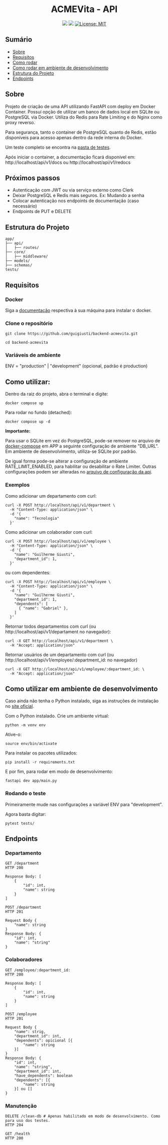 <p align="center">
  <h1 align="center">ACMEVita - API</h1>
</p>
<div align="center" margin-top="25px">

  ![](https://img.shields.io/github/languages/count/guigiusti/backend-acmevita)
  ![](https://img.shields.io/github/languages/top/guigiusti/backend-acmevita)
  [![License: MIT](https://img.shields.io/badge/License-MIT-yellow.svg)](https://opensource.org/licenses/MIT)

</div>

## Sumário
- [Sobre](#sobre)
- [Requisitos](#requisitos)
- [Como rodar](#como-rodar)
- [Como rodar em ambiente de desenvolvimento](#como-rodar-em-ambiente-de-desenvolvimento)
- [Estrutura do Projeto](#estrutura-do-projeto)
- [Endpoints](#endpoints)

## Sobre

Projeto de criação de uma API utilizando FastAPI com deploy em Docker Container. Possuí opção de utilizar um banco de dados local em SQLite ou PostgreSQL via Docker. Utiliza do Redis para Rate Limiting e do Nginx como proxy reverso.

Para segurança, tanto o container de PostgreSQL quanto de Redis, estão disponíveis para acesso apenas dentro da rede interna do Docker.

Um teste completo se encontra na [pasta de testes](https://github.com/guigiusti/backend-acmevita/tree/master/tests).

Após iniciar o container, a documentação ficará disponível em: http://localhost/api/v1/docs ou http://localhost/api/v1/redocs

## Próximos passos

- Autenticação com JWT ou via serviço externo como Clerk
- Deixar PostgreSQL e Redis mais seguros. Ex: Mudando a senha
- Colocar autenticação nos endpoints de documentação (caso necessário)
- Endpoints de PUT e DELETE

## Estrutura do Projeto
```
app/
├── api/
│   ├── routes/
├── core/            
│   ├── middleware/
├── models/  
├── schemas/         
tests/
```


## Requisitos

### Docker

Siga a [documentação](https://docs.docker.com/engine/install/) respectiva à sua máquina para instalar o docker. 

### Clone o repositório
```
git clone https://github.com/guigiusti/backend-acmevita.git

cd backend-acmevita
```

### Variáveis de ambiente

ENV = "production" | "development" (opcional, padrão é production)

## Como utilizar:

Dentro da raiz do projeto, abra o terminal e digite:

```
docker compose up
```

Para rodar no fundo (detached):

```
docker compose up -d
```

**Importante:**

Para usar o SQLite em vez do PostgreSQL, pode-se remover no arquivo de [docker-compose](https://github.com/guigiusti/backend-acmevita/blob/master/docker-compose.yaml) em APP a seguinte configuração de ambiente "DB_URL". Em ambiente de desenvolvimento, utiliza-se SQLite por padrão.

De igual forma pode-se alterar a configuração de ambiente RATE_LIMIT_ENABLED, para habilitar ou desabilitar o Rate Limiter. Outras configurações podem ser alteradas no [arquivo de configuração da api](https://github.com/guigiusti/backend-acmevita/blob/master/app/core/configs.py).

### Exemplos

Como adicionar um departamento com curl:
```
curl -X POST http://localhost/api/v1/department \
  -H "Content-Type: application/json" \
  -d '{
    "name": "Tecnologia"
  }'
```

Como adicionar um colaborador com curl:
```
curl -X POST http://localhost/api/v1/employee \
  -H "Content-Type: application/json" \
  -d '{
    "name": "Guilherme Giusti",
    "department_id": 1,
  }'
```
ou com dependentes:
```
curl -X POST http://localhost/api/v1/employee \
  -H "Content-Type: application/json" \
  -d '{
    "name": "Guilherme Giusti",
    "department_id": 1,
    "dependents": [
      { "name": "Gabriel" },
    ]
  }'
```
Retornar todos departamentos com curl (ou http://localhost/api/v1/departament no navegador):
```
curl -X GET http://localhost/api/v1/department \
  -H "Accept: application/json"
```
Retornar usuários de um departamento com curl (ou http://localhost/api/v1/employee/:department_id: no navegador)
```
curl -X GET http://localhost/api/v1/employee/:department_id: \
  -H "Accept: application/json"
```

## Como utilizar em ambiente de desenvolvimento
Caso ainda não tenha o Python instalado, siga as instruções de instalação no [site oficial](https://www.python.org/downloads/).

Com o Python instalado. Crie um ambiente virtual:
```
python -m venv env
```
Ative-o:
```
source env/bin/activate
```

Para instalar os pacotes utilizados:
```
pip install -r requirements.txt
```
E por fim, para rodar em modo de desenvolvimento:
```
fastapi dev app/main.py
```

### Rodando o teste

Primeiramente mude nas configurações a variável ENV para "development".

Agora basta digitar:

```
pytest tests/
```




## Endpoints

### Departamento
```
GET /department
HTTP 200

Response Body: [
    {
        "id": int,
        "name": string
    }
]
```
```
POST /department
HTTP 201

Request Body {
    "name": string
}
Response Body: {
    "id": int,
    "name": "string"
}
```
### Colaboradores
```
GET /employee/:department_id:
HTTP 200

Response Body: [
    {
        "id": int,
        "name": string
    }
]
```
```
POST /employee
HTTP 201

Request Body {
    "name": strig,
    "department_id": int,
    "dependents": opicional [{
        "name": string
    }]
}
Response Body: {
    "id": int,
    "name": "string",
    "department_id": int,
    "have_dependents": boolean
    "dependents": [{
        "name": string
    }] ou []
}
```
### Manutenção
```
DELETE /clean-db # Apenas habilitado em modo de desenvolvimento. Como para uso dos testes.
HTTP 204
```
```
GET /health
HTTP 200
```
